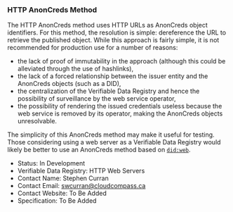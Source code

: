 ### HTTP AnonCreds Method

The HTTP AnonCreds method uses HTTP URLs as AnonCreds object
identifiers. For this method, the resolution is simple: dereference the URL
to retrieve the published object. While this approach is fairly simple, it
is not recommended for production use for a number of reasons:

- the lack of proof of immutability in the approach (although this could be
  alleviated through the use of hashlinks),
- the lack of a forced relationship between the issuer entity and the AnonCreds
  objects (such as a DID),
- the centralization of the Verifiable Data Registry and hence the possibility of
  surveillance by the web service operator,
- the possibility of rendering the issued credentials useless because the web
  service is removed by its operator, making the AnonCreds objects unresolvable.

The simplicity of this AnonCreds method may make it useful for testing.
Those considering using a web server as a Verifiable Data Registry would likely
be better to use an AnonCreds method based on
[`did:web`](https://w3c-ccg.github.io/did-method-web/).

- Status: In Development
- Verifiable Data Registry: HTTP Web Servers
- Contact Name: Stephen Curran
- Contact Email: swcurran@cloudcompass.ca
- Contact Website: To Be Added
- Specification: To Be Added
